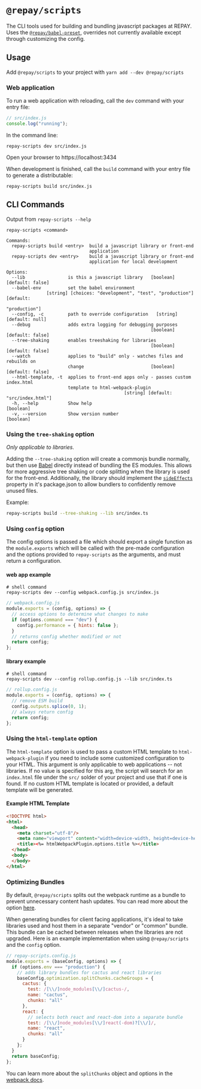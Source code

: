 # `@repay/scripts`

The CLI tools used for building and bundling javascript packages at REPAY. Uses the [`@repay/babel-preset`](../babel-preset/), overrides not currently available except through customizing the config.

## Usage

Add `@repay/scripts` to your project with `yarn add --dev @repay/scripts`

### Web application

To run a web application with reloading, call the `dev` command with your entry file:

```js
// src/index.js
console.log("running");
```

In the command line:

```
repay-scripts dev src/index.js
```

Open your browser to https://localhost:3434

When development is finished, call the `build` command with your entry file to generate a distributable:

```
repay-scripts build src/index.js
```

## CLI Commands

Output from `repay-scripts --help`

```
repay-scripts <command>

Commands:
  repay-scripts build <entry>  build a javascript library or front-end
                               application
  repay-scripts dev <entry>    build a javascript library or front-end
                               application for local development

Options:
  --lib                is this a javascript library   [boolean] [default: false]
  --babel-env          set the babel environment
               [string] [choices: "development", "test", "production"] [default:
                                                                   "production"]
  --config, -c         path to override configuration   [string] [default: null]
  --debug              adds extra logging for debugging purposes
                                                      [boolean] [default: false]
  --tree-shaking       enables treeshaking for libraries
                                                      [boolean] [default: false]
  --watch              applies to "build" only - watches files and rebuilds on
                       change                         [boolean] [default: false]
  --html-template, -t  applies to front-end apps only - passes custom index.html
                       template to html-webpack-plugin
                                            [string] [default: "src/index.html"]
  -h, --help           Show help                                       [boolean]
  -v, --version        Show version number                             [boolean]
```

### Using the `tree-shaking` option

_Only applicable to libraries._

Adding the `--tree-shaking` option will create a commonjs bundle normally, but then use [Babel](https://babeljs.io/docs/en/) directly instead of bundling the ES modules. This allows for more aggressive tree shaking or code splitting when the library is used for the front-end. Additionally, the library should implement the [`sideEffects`](https://webpack.js.org/guides/tree-shaking/#mark-the-file-as-side-effect-free) property in it's package.json to allow bundlers to confidently remove unused files.

Example:

```sh
repay-scripts build --tree-shaking --lib src/index.ts
```

### Using `config` option

The config options is passed a file which should export a single function as the `module.exports` which will be called with the pre-made configuration and the options provided to `repay-scripts` as the arguments, and must return a configuration.

#### web app example

```
# shell command
repay-scripts dev --config webpack.config.js src/index.js
```

```js
// webpack.config.js
module.exports = (config, options) => {
  // access options to determine what changes to make
  if (options.command === "dev") {
    config.performance = { hints: false };
  }
  // returns config whether modified or not
  return config;
};
```

#### library example

```
# shell command
repay-scripts dev --config rollup.config.js --lib src/index.ts
```

```js
// rollup.config.js
module.exports = (config, options) => {
  // remove ESM build
  config.outputs.splice(0, 1);
  // always return config
  return config;
};
```

### Using the `html-template` option

The `html-template` option is used to pass a custom HTML template to `html-webpack-plugin` if you need to include some customized configuration to your HTML.
This argument is only applicable to web applications -- not libraries. If no value is specified for this arg, the script will search for an `index.html` file under
the `src/` solder of your project and use that if one is found. If no custom HTML template is located or provided, a default template will be generated.

#### Example HTML Template

```html
<!DOCTYPE html>
<html>
  <head>
    <meta charset="utf-8"/>
    <meta name="viewport" content="width=device-width, height=device-height, initial-scale=1" />
    <title><%= htmlWebpackPlugin.options.title %></title>
  </head>
  <body>
  </body>
</html>
```

### Optimizing Bundles

By default, `@repay/scripts` splits out the webpack runtime as a bundle to prevent unnecessary content hash updates. You can read more about the option [here](https://webpack.js.org/configuration/optimization/#optimizationruntimechunk).

When generating bundles for client facing applications, it's ideal to take libraries used and host them in a separate "vendor" or "common" bundle. This bundle can be cached between releases when the libraries are not upgraded. Here is an example implementation when using `@repay/scripts` and the `config` option.

```js
// repay-scripts.config.js
module.exports = (baseConfig, options) => {
  if (options.env === "production") {
    // adds library bundles for cactus and react libraries
    baseConfig.optimization.splitChunks.cacheGroups = {
      cactus: {
        test: /[\\/]node_modules[\\/]cactus-/,
        name: "cactus",
        chunks: "all"
      },
      react: {
        // selects both react and react-dom into a separate bundle
        test: /[\\/]node_modules[\\/]react(-dom)?[\\/]/,
        name: "react",
        chunks: "all"
      }
    };
  }
  return baseConfig;
};
```

You can learn more about the `splitChunks` object and options in the [webpack docs](https://webpack.js.org/plugins/split-chunks-plugin/#optimizationsplitchunks).
